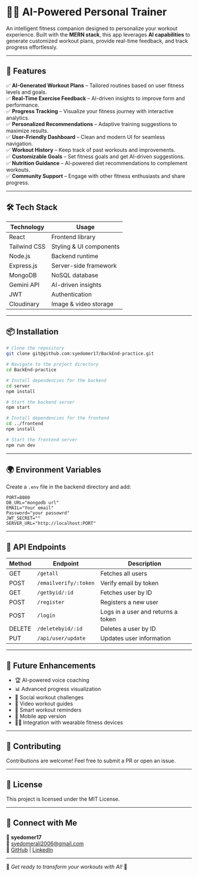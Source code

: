 # 🏋️‍♂️ AI-Powered Personal Trainer

An intelligent fitness companion designed to personalize your workout experience. Built with the **MERN stack**, this app leverages **AI capabilities** to generate customized workout plans, provide real-time feedback, and track progress effortlessly.

---

## 🚀 Features

✅ **AI-Generated Workout Plans** – Tailored routines based on user fitness levels and goals.  
✅ **Real-Time Exercise Feedback** – AI-driven insights to improve form and performance.  
✅ **Progress Tracking** – Visualize your fitness journey with interactive analytics.  
✅ **Personalized Recommendations** – Adaptive training suggestions to maximize results.  
✅ **User-Friendly Dashboard** – Clean and modern UI for seamless navigation.  
✅ **Workout History** – Keep track of past workouts and improvements.  
✅ **Customizable Goals** – Set fitness goals and get AI-driven suggestions.  
✅ **Nutrition Guidance** – AI-powered diet recommendations to complement workouts.  
✅ **Community Support** – Engage with other fitness enthusiasts and share progress.  

---

## 🛠 Tech Stack

| **Technology** | **Usage** |
|--------------|----------|
| React | Frontend library |
| Tailwind CSS | Styling & UI components |
| Node.js | Backend runtime |
| Express.js | Server-side framework |
| MongoDB | NoSQL database |
| Gemini API | AI-driven insights |
| JWT | Authentication |
| Cloudinary | Image & video storage |

---

## 📦 Installation

```bash
# Clone the repository
git clone git@github.com:syedomer17/BackEnd-practice.git

# Navigate to the project directory
cd BackEnd-practice

# Install dependencies for the backend
cd server
npm install

# Start the backend server
npm start

# Install dependencies for the frontend
cd ../frontend
npm install

# Start the frontend server
npm run dev
```

---

## 🌍 Environment Variables

Create a `.env` file in the backend directory and add:

```
PORT=8080
DB_URL="mongodb url"
EMAIL="Your email"
Password="your passowrd"
JWT_SECRET=""
SERVER_URL="http://localhost:PORT"
```

---

## 📜 API Endpoints

| Method | Endpoint | Description |
|--------|---------|-------------|
| GET | `/getall` | Fetches all users |
| POST | `/emailverify/:token` | Verify email by token |
| GET | `/getbyid/:id` | Fetches user by ID |
| POST | `/register` | Registers a new user |
| POST | `/login` | Logs in a user and returns a token |
| DELETE | `/deletebyid/:id` | Deletes a user by ID |
| PUT | `/api/user/update` | Updates user information |

---

## 📌 Future Enhancements

- 🏆 AI-powered voice coaching
- 📊 Advanced progress visualization
- 📅 Social workout challenges
- 🎥 Video workout guides
- 🔔 Smart workout reminders
- 📱 Mobile app version
- 🏋️‍♀️ Integration with wearable fitness devices

---

## 🤝 Contributing

Contributions are welcome! Feel free to submit a PR or open an issue.

---

## 📜 License

This project is licensed under the MIT License.

---

## 🔗 Connect with Me

👤 **syedomer17**  
📧 syedomerali2006@gmail.com  
🔗 [GitHub](https://github.com/syedomer17) | [LinkedIn](https://www.linkedin.com/in/syed-omer-ali-b73501324?utm_source=share&utm_campaign=share_via&utm_content=profile&utm_medium=android_app )

---

🚀 *Get ready to transform your workouts with AI!* 💪
